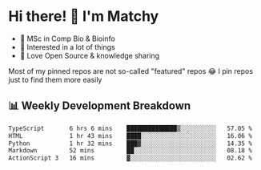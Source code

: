# Hi there! 👋 I'm Matchy

- 🧬 MSc in Comp Bio & Bioinfo
- 🎈 Interested in a lot of things
- 💜 Love Open Source & knowledge sharing

Most of my pinned repos are not so-called "featured" repos 😂 I pin repos just to find them more easily

## 📊 Weekly Development Breakdown

<!--START_SECTION:waka-->

```txt
TypeScript       6 hrs 6 mins    ██████████████▒░░░░░░░░░░   57.05 %
HTML             1 hr 43 mins    ████░░░░░░░░░░░░░░░░░░░░░   16.06 %
Python           1 hr 32 mins    ███▓░░░░░░░░░░░░░░░░░░░░░   14.35 %
Markdown         52 mins         ██░░░░░░░░░░░░░░░░░░░░░░░   08.18 %
ActionScript 3   16 mins         ▓░░░░░░░░░░░░░░░░░░░░░░░░   02.62 %
```

<!--END_SECTION:waka-->
